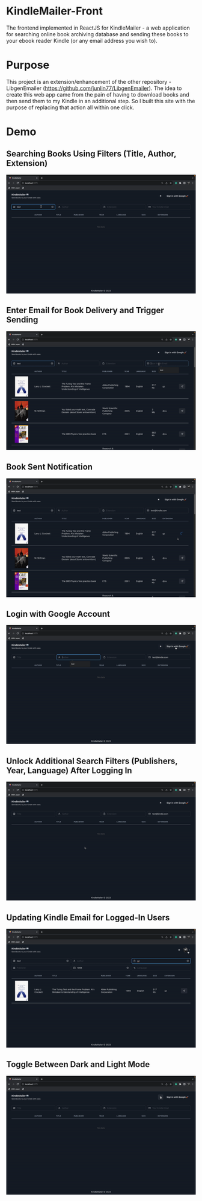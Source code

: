 # KindleMailer-Front

The frontend implemented in ReactJS for KindleMailer - a web application for searching online book archiving database and sending these books to your ebook reader Kindle (or any email address you wish to).

# Purpose

This project is an extension/enhancement of the other repository - LibgenEmailer (https://github.com/junlin77/LibgenEmailer). The idea to create this web app came from the pain of having to download books and then send them to my Kindle in an additional step. So I built this site with the purpose of replacing that action all within one click.

# Demo

## Searching Books Using Filters (Title, Author, Extension)
![](https://github.com/junlin77/KindleMailer-Front/blob/main/search_not_login.gif)

## Enter Email for Book Delivery and Trigger Sending
![](https://github.com/junlin77/KindleMailer-Front/blob/main/input_email_not_login.gif)

## Book Sent Notification
![](https://github.com/junlin77/KindleMailer-Front/blob/main/download_book_not_login.gif)

## Login with Google Account
![](https://github.com/junlin77/KindleMailer-Front/blob/main/login.gif)

## Unlock Additional Search Filters (Publishers, Year, Language) After Logging In
![](https://github.com/junlin77/KindleMailer-Front/blob/main/search_filters_logged_in.gif)

## Updating Kindle Email for Logged-In Users
![](https://github.com/junlin77/KindleMailer-Front/blob/main/update_kindle_email.gif)

## Toggle Between Dark and Light Mode
![](https://github.com/junlin77/KindleMailer-Front/blob/main/dark_mode_toggle.gif)